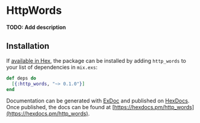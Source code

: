 # HttpWords

**TODO: Add description**

## Installation

If [available in Hex](https://hex.pm/docs/publish), the package can be installed
by adding `http_words` to your list of dependencies in `mix.exs`:

```elixir
def deps do
  [{:http_words, "~> 0.1.0"}]
end
```

Documentation can be generated with [ExDoc](https://github.com/elixir-lang/ex_doc)
and published on [HexDocs](https://hexdocs.pm). Once published, the docs can
be found at [https://hexdocs.pm/http_words](https://hexdocs.pm/http_words).

